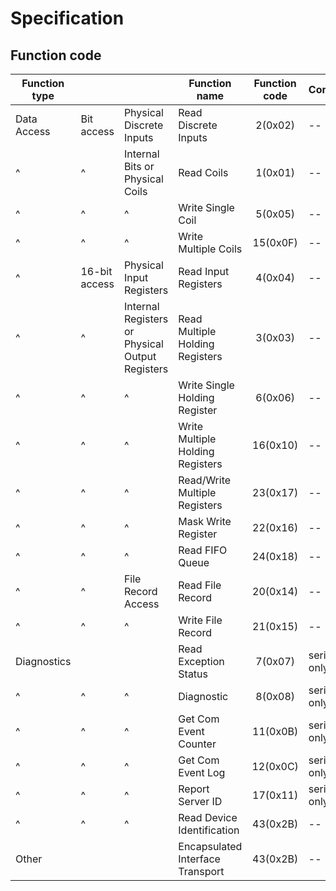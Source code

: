 # Specification


## Function code

| Function type |               |                                                 | Function name                    | Function code | Comment     |
| ------------- | ------------- | ----------------------------------------------- | -------------------------------- | :-----------: | ----------- |
| Data Access   | Bit access    | Physical Discrete Inputs                        | Read Discrete Inputs             |    2(0x02)    | --          |
| ^             | ^             | Internal Bits or Physical Coils                 | Read Coils                       |    1(0x01)    | --          |
| ^             | ^             | ^                                               | Write Single Coil                |    5(0x05)    | --          |
| ^             | ^             | ^                                               | Write Multiple Coils             |   15(0x0F)    | --          |
| ^             | 16-bit access | Physical Input Registers                        | Read Input Registers             |    4(0x04)    | --          |
| ^             | ^             | Internal Registers or Physical Output Registers | Read Multiple Holding Registers  |    3(0x03)    | --          |
| ^             | ^             | ^                                               | Write Single Holding Register    |    6(0x06)    | --          |
| ^             | ^             | ^                                               | Write Multiple Holding Registers |   16(0x10)    | --          |
| ^             | ^             | ^                                               | Read/Write Multiple Registers    |   23(0x17)    | --          |
| ^             | ^             | ^                                               | Mask Write Register              |   22(0x16)    | --          |
| ^             | ^             | ^                                               | Read FIFO Queue                  |   24(0x18)    | --          |
| ^             | ^             | File Record Access                              | Read File Record                 |   20(0x14)    | --          |
| ^             | ^             | ^                                               | Write File Record                |   21(0x15)    | --          |
| Diagnostics   |               |                                                 | Read Exception Status            |    7(0x07)    | serial only |
| ^             | ^             | ^                                               | Diagnostic                       |    8(0x08)    | serial only |
| ^             | ^             | ^                                               | Get Com Event Counter            |   11(0x0B)    | serial only |
| ^             | ^             | ^                                               | Get Com Event Log                |   12(0x0C)    | serial only |
| ^             | ^             | ^                                               | Report Server ID                 |   17(0x11)    | serial only |
| ^             | ^             | ^                                               | Read Device Identification       |   43(0x2B)    | --          |
| Other         |               |                                                 | Encapsulated Interface Transport |   43(0x2B)    | --          |




